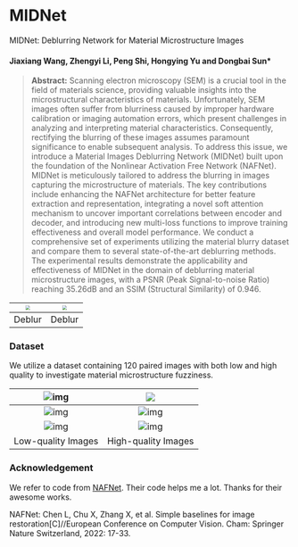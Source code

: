 # MIDNet
MIDNet: Deblurring Network for Material Microstructure Images

#### **Jiaxiang** Wang, Zhengyi Li, Peng Shi, Hongying Yu and Dongbai Sun*

> **Abstract:** Scanning electron microscopy (SEM) is a crucial tool in the field of materials science, providing valuable insights into the microstructural characteristics of materials. Unfortunately, SEM images often suffer from blurriness caused by improper hardware calibration or imaging automation errors, which present challenges in analyzing and interpreting material characteristics. Consequently, rectifying the blurring of these images assumes paramount significance to enable subsequent analysis. To address this issue, we introduce a Material Images Deblurring Network (MIDNet) built upon the foundation of the Nonlinear Activation Free Network (NAFNet). MIDNet is meticulously tailored to address the blurring in images capturing the microstructure of materials. The key contributions include enhancing the NAFNet architecture for better feature extraction and representation, integrating a novel soft attention mechanism to uncover important correlations between encoder and decoder, and introducing new multi-loss functions to improve training effectiveness and overall model performance. We conduct a comprehensive set of experiments utilizing the material blurry dataset and compare them to several state-of-the-art deblurring methods. The experimental results demonstrate the applicability and effectiveness of MIDNet in the domain of deblurring material microstructure images, with a PSNR (Peak Signal-to-noise Ratio) reaching 35.26dB and an SSIM (Structural Similarity) of 0.946. 



| <img src="./figures/5-1.gif" style="zoom:50%;" /> | <img src="./figures//one.gif" style="zoom:50%;" /> |
| :-----------------------------------------------: | :------------------------------------------------: |
|                      Deblur                       |                       Deblur                       |

### Dataset

We utilize a dataset containing 120 paired images with both low and high quality to investigate material microstructure fuzziness.

| ![img](README.assets/wps4.png) |  ![](README.assets/wps5.png)   |
| :----------------------------: | :----------------------------: |
| ![img](README.assets/wps6.png) | ![img](README.assets/wps7.png) |
| ![img](README.assets/wps8.png) | ![img](README.assets/wps9.png) |
|       Low-quality Images       |      High-quality Images       |



### Acknowledgement

We refer to code from [NAFNet](https://github.com/megvii-research/NAFNet). Their code helps me a lot. Thanks for their awesome works. 

NAFNet:   Chen L, Chu X, Zhang X, et al. Simple baselines for image restoration[C]//European Conference on Computer Vision. Cham: Springer Nature Switzerland, 2022: 17-33.

